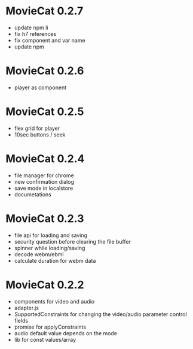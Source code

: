 # MovieCat 0.2.7

- update npm li
- fix h7 references
- fix component and var name
- update npm

# MovieCat 0.2.6

- player as component

# MovieCat 0.2.5

- flex grid for player
- 10sec buttons / seek

# MovieCat 0.2.4

- file manager for chrome
- new confirmation dialog
- save mode in localstore
- documetations

# MovieCat 0.2.3

- file api for loading and saving
- security question before clearing the file buffer
- spinner while loading/saving
- decode webm/ebml
- calculate duration for webm data

# MovieCat 0.2.2

- components for video and audio
- adapter.js
- SupportedConstraints for changing the video/audio parameter control fields
- promise for applyConstraints
- audio default value depends on the mode
- lib for const values/array
